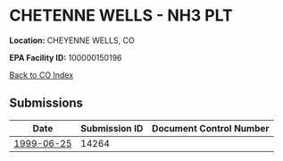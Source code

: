 # CHETENNE WELLS - NH3 PLT

**Location:** CHEYENNE WELLS, CO

**EPA Facility ID:** 100000150196

[Back to CO Index](../../index.md)

## Submissions

| Date | Submission ID | Document Control Number |
|------|--------------|-------------------------|
| [1999-06-25](submissions/14264.md) | 14264 |  |
